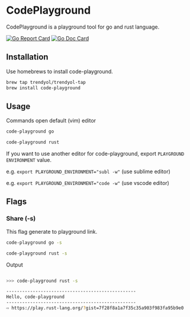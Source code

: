 # CodePlayground

CodePlayground is a playground tool for go and rust language.

[![Go Report Card](https://goreportcard.com/badge/github.com/Trendyol/code-playground)](https://goreportcard.com/report/github.com/Trendyol/code-playground)
[![Go Doc Card](https://godoc.org/github.com/Trendyol/code-playground?status.svg)](https://godoc.org/github.com/Trendyol/code-playground)

## Installation

Use homebrews to install code-playground.

```bash
brew tap trendyol/trendyol-tap
brew install code-playground
```

## Usage

Commands open default (vim) editor

```bash
code-playground go

code-playground rust
```

If you want to use another editor for code-playground, export ``PLAYGROUND ENVIRONMENT`` value. 

e.g. ``export PLAYGROUND_ENVIRONMENT="subl -w"`` (use sublime editor)

e.g. ``export PLAYGROUND_ENVIRONMENT="code -w"`` (use vscode editor)

## Flags

### Share (-s)
This flag generate to playground link.

```bash
code-playground go -s

code-playground rust -s
```

Output

```bash

>>> code-playground rust -s

-------------------------------------------------
Hello, code-playground
-------------------------------------------------
⇨ https://play.rust-lang.org/?gist=7f28f8a1a7f35c35a903f983fa95b9e0
```
